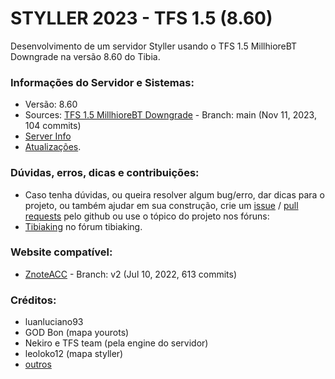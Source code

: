 # STYLLER 2023 - TFS 1.5 (8.60)

Desenvolvimento de um servidor Styller usando o TFS 1.5 MillhioreBT Downgrade na versão 8.60 do Tibia.

### Informações do Servidor e Sistemas:
- Versão: 8.60
- Sources: [TFS 1.5 MillhioreBT Downgrade](https://github.com/MillhioreBT/forgottenserver-downgrade) - Branch: main (Nov 11, 2023, 104 commits)
- [Server Info](https://github.com/luanluciano93/styller/wiki)
- [Atualizações](https://github.com/luanluciano93/styller/wiki/Atualiza%C3%A7%C3%B5es).

### Dúvidas, erros, dicas e contribuições:
- Caso tenha dúvidas, ou queira resolver algum bug/erro, dar dicas para o projeto, ou também ajudar em sua construção, crie um [issue](https://github.com/luanluciano93/styller/issues/new) / [pull requests](https://github.com/luanluciano93/styller/pulls) pelo github ou use o tópico do projeto nos fóruns: 
- [Tibiaking](https://tibiaking.com/forums/topic/104684-tfs-14-860-styller-2021/) no fórum tibiaking.

### Website compatível:
- [ZnoteACC](https://github.com/Znote/ZnoteAAC/tree/v2) - Branch: v2 (Jul 10, 2022, 613 commits)

### Créditos:
- luanluciano93
- GOD Bon (mapa yourots)
- Nekiro e TFS team (pela engine do servidor)
- leoloko12 (mapa styller)
- [outros](https://github.com/luanluciano93/styller/wiki/COLABORADORES)
